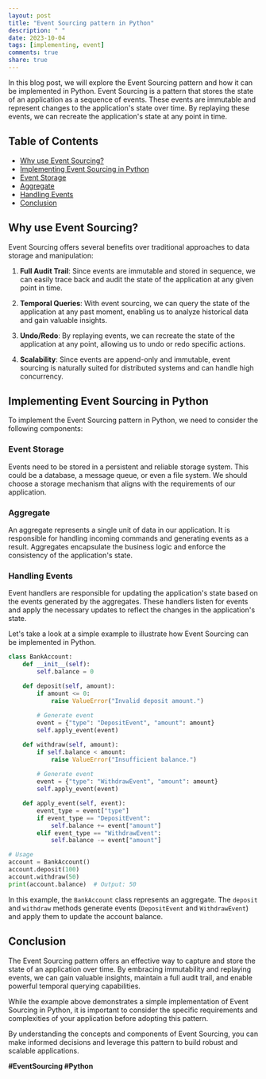 ```yaml
---
layout: post
title: "Event Sourcing pattern in Python"
description: " "
date: 2023-10-04
tags: [implementing, event]
comments: true
share: true
---
```


In this blog post, we will explore the Event Sourcing pattern and how it can be implemented in Python. Event Sourcing is a pattern that stores the state of an application as a sequence of events. These events are immutable and represent changes to the application's state over time. By replaying these events, we can recreate the application's state at any point in time.

## Table of Contents
- [Why use Event Sourcing?](#why-use-event-sourcing)
- [Implementing Event Sourcing in Python](#implementing-event-sourcing-in-python)
- [Event Storage](#event-storage)
- [Aggregate](#aggregate)
- [Handling Events](#handling-events)
- [Conclusion](#conclusion)

## Why use Event Sourcing?

Event Sourcing offers several benefits over traditional approaches to data storage and manipulation:

1. **Full Audit Trail**: Since events are immutable and stored in sequence, we can easily trace back and audit the state of the application at any given point in time.

2. **Temporal Queries**: With event sourcing, we can query the state of the application at any past moment, enabling us to analyze historical data and gain valuable insights.

3. **Undo/Redo**: By replaying events, we can recreate the state of the application at any point, allowing us to undo or redo specific actions.

4. **Scalability**: Since events are append-only and immutable, event sourcing is naturally suited for distributed systems and can handle high concurrency.

## Implementing Event Sourcing in Python

To implement the Event Sourcing pattern in Python, we need to consider the following components:

### Event Storage

Events need to be stored in a persistent and reliable storage system. This could be a database, a message queue, or even a file system. We should choose a storage mechanism that aligns with the requirements of our application.

### Aggregate

An aggregate represents a single unit of data in our application. It is responsible for handling incoming commands and generating events as a result. Aggregates encapsulate the business logic and enforce the consistency of the application's state.

### Handling Events

Event handlers are responsible for updating the application's state based on the events generated by the aggregates. These handlers listen for events and apply the necessary updates to reflect the changes in the application's state.

Let's take a look at a simple example to illustrate how Event Sourcing can be implemented in Python.

```python
class BankAccount:
    def __init__(self):
        self.balance = 0

    def deposit(self, amount):
        if amount <= 0:
            raise ValueError("Invalid deposit amount.")
        
        # Generate event
        event = {"type": "DepositEvent", "amount": amount}
        self.apply_event(event)

    def withdraw(self, amount):
        if self.balance < amount:
            raise ValueError("Insufficient balance.")
        
        # Generate event
        event = {"type": "WithdrawEvent", "amount": amount}
        self.apply_event(event)

    def apply_event(self, event):
        event_type = event["type"]
        if event_type == "DepositEvent":
            self.balance += event["amount"]
        elif event_type == "WithdrawEvent":
            self.balance -= event["amount"]

# Usage
account = BankAccount()
account.deposit(100)
account.withdraw(50)
print(account.balance)  # Output: 50
```

In this example, the `BankAccount` class represents an aggregate. The `deposit` and `withdraw` methods generate events (`DepositEvent` and `WithdrawEvent`) and apply them to update the account balance.

## Conclusion

The Event Sourcing pattern offers an effective way to capture and store the state of an application over time. By embracing immutability and replaying events, we can gain valuable insights, maintain a full audit trail, and enable powerful temporal querying capabilities.

While the example above demonstrates a simple implementation of Event Sourcing in Python, it is important to consider the specific requirements and complexities of your application before adopting this pattern.

By understanding the concepts and components of Event Sourcing, you can make informed decisions and leverage this pattern to build robust and scalable applications.

**#EventSourcing #Python**
